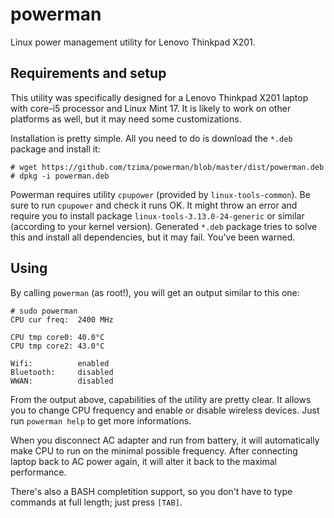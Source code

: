 # powerman
Linux power management utility for Lenovo Thinkpad X201.

## Requirements and setup
This utility was specifically designed for a Lenovo Thinkpad X201 laptop with core-i5 processor and Linux Mint 17.
It is likely to work on other platforms as well, but it may need some customizations.

Installation is pretty simple. All you need to do is download the `*.deb` package and install it:

    # wget https://github.com/tzima/powerman/blob/master/dist/powerman.deb
    # dpkg -i powerman.deb
    
Powerman requires utility `cpupower` (provided by `linux-tools-common`). Be sure to run `cpupower` and check it runs
OK. It might throw an error and require you to install package `linux-tools-3.13.0-24-generic` or similar (according
to your kernel version). Generated `*.deb` package tries to solve this and install all dependencies, but it may fail.
You've been warned.

## Using
By calling `powerman` (as root!), you will get an output similar to this one:

    # sudo powerman
    CPU cur freq:  2400 MHz
    
    CPU tmp core0: 40.0°C
    CPU tmp core2: 43.0°C
    
    Wifi:          enabled
    Bluetooth:     disabled
    WWAN:          disabled
    
From the output above, capabilities of the utility are pretty clear. It allows you to change CPU frequency and
enable or disable wireless devices. Just run `powerman help` to get more informations.

When you disconnect AC adapter and run from battery, it will automatically make CPU to run on the minimal possible
frequency. After connecting laptop back to AC power again, it will alter it back to the maximal performance.

There's also a BASH completition support, so you don't have to type commands at full length; just press `[TAB]`.
